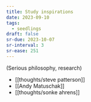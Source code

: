 ```yaml
---
title: Study inspirations
date: 2023-09-10
tags:
  - seedlings
draft: false
sr-due: 2023-10-07
sr-interval: 3
sr-ease: 251
---
```

(Serious philosophy, research)

- [[thoughts/steve patterson]]
- [[Andy Matuschak]]
- [[thoughts/sonke ahrens]]

